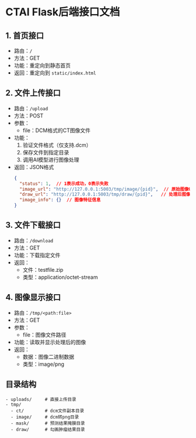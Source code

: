 # CTAI Flask后端接口文档

## 1. 首页接口
- 路由：`/`
- 方法：GET
- 功能：重定向到静态首页
- 返回：重定向到 `static/index.html`

## 2. 文件上传接口
- 路由：`/upload`
- 方法：POST
- 参数：
  - file：DCM格式的CT图像文件
- 功能：
  1. 验证文件格式（仅支持.dcm）
  2. 保存文件到指定目录
  3. 调用AI模型进行图像处理
- 返回：JSON格式
  ```json
  {
    "status": 1,  // 1表示成功，0表示失败
    "image_url": "http://127.0.0.1:5003/tmp/image/{pid}",  // 原始图像URL
    "draw_url": "http://127.0.0.1:5003/tmp/draw/{pid}",   // 处理后图像URL
    "image_info": {}  // 图像特征信息
  }
  ```

## 3. 文件下载接口
- 路由：`/download`
- 方法：GET
- 功能：下载指定文件
- 返回：
  - 文件：testfile.zip
  - 类型：application/octet-stream

## 4. 图像显示接口
- 路由：`/tmp/<path:file>`
- 方法：GET
- 参数：
  - file：图像文件路径
- 功能：读取并显示处理后的图像
- 返回：
  - 数据：图像二进制数据
  - 类型：image/png

## 目录结构
```
- uploads/     # 直接上传目录
- tmp/
  - ct/        # dcm文件副本目录
  - image/     # dcm转png目录
  - mask/      # 预测结果掩膜目录
  - draw/      # 勾画肿瘤结果目录
```